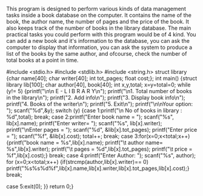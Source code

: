 This program is designed to perform various kinds of data management tasks inside a book database on the computer. It contains the name of the book, the author name, the number of pages and the price of the book. It also keeps track of the number of books in the library database. The main practical tasks you could perform with this program would be of 4 kind. You can add a new book and it's information to the database, you can ask the computer to display that information, you can ask the system to produce a list of the books by the same author, and ofcourse, check the number of total books at a point in time.


#include <stdio.h>
#include <stdlib.h>
#include <string.h>
struct library 
{char name[40];
char writer[40];
int tot_pages;
float cost;};
int main()
{struct library lib[100];
char author[40], book[40];
int x,y,total;
x=y=total=0;
while (y!= 5) 
{printf("\n\n E - L I B R A R Y\n");
printf("\n1. Total number of books in the library\n");
printf("2. Add info\n");
printf("3. Display book info\n");
printf("4. Books of the writer\n");
printf("5. Exit\n");
printf("\n\nYour option: ");
scanf("%d",&y);
switch (y) 
{case 1:printf("\n No of books in library : %d",total);
break;
case 2:printf("Enter book name = ");
scanf("%s", lib[x].name);
printf("Enter writer= ");
scanf("%s", lib[x].writer);
printf("\nEnter pages = ");
scanf("%d", &lib[x].tot_pages);
printf("Enter price = ");
scanf("%f", &lib[x].cost);
total++;
break;
case 3:for(x=0;x<total;x++) 
{printf("book name = %s",lib[x].name);
printf("\t author name= %s",lib[x].writer);
printf("\t pages = %d",lib[x].tot_pages);
printf("\t price = %f",lib[x].cost);}
break;
case 4:printf("Enter Author: ");
scanf("%s", author);
for (x=0;x<total;x++) 
{if(strcmp(author,lib[x].writer)== 0)
printf("%s%s%d%f",lib[x].name,lib[x].writer,lib[x].tot_pages,lib[x].cost);}
break;

case 5:exit(0);
}}
return 0;}


